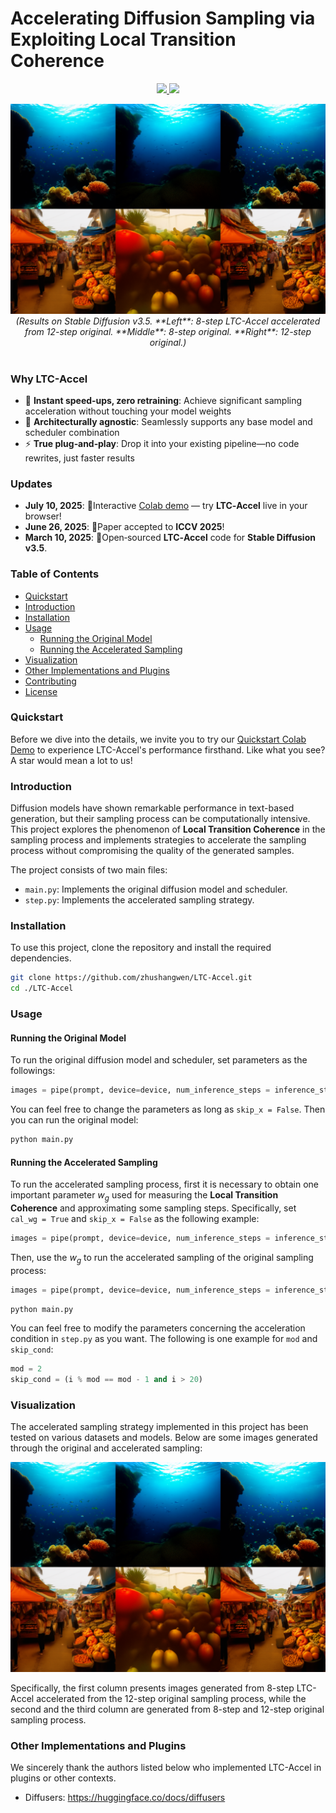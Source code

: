 # Accelerating Diffusion Sampling via Exploiting Local Transition Coherence

<p align="center">
  <a href="https://arxiv.org/abs/2503.09675">
    <img src="https://img.shields.io/badge/arXiv-2503.09675-b31b1b.svg">
  </a>
  <a href="https://colab.research.google.com/drive/1h0SM3dp7oUzjBdahmwEcJn9RCq2gryD1">
    <img src="https://colab.research.google.com/assets/colab-badge.svg">
  </a>
</p>

<div align="center">
  <img src="example.png" alt="Sampling Time Comparison" width="800">
  <br>
  <em>
      (Results on Stable Diffusion v3.5. **Left**: 8-step LTC-Accel accelerated from 12-step original. **Middle**: 8-step original. **Right**: 12-step original.) 
  </em>
</div>
<br>

### Why LTC-Accel  
* 🚀 **Instant speed‑ups, zero retraining**: Achieve significant sampling acceleration without touching your model weights
* 🔄 **Architecturally agnostic**: Seamlessly supports any base model and scheduler combination
* ⚡ **True plug‑and‑play**: Drop it into your existing pipeline—no code rewrites, just faster results

### Updates
* **July 10, 2025**: 🧪Interactive [Colab demo](https://colab.research.google.com/drive/1h0SM3dp7oUzjBdahmwEcJn9RCq2gryD1) — try **LTC‑Accel** live in your browser!
* **June 26, 2025**: 🎉Paper accepted to **ICCV 2025**!
* **March 10, 2025**: 🚀Open‑sourced **LTC‑Accel** code for **Stable Diffusion v3.5**.

### Table of Contents

- [Quickstart](#quickstart)
- [Introduction](#introduction)
- [Installation](#installation)
- [Usage](#usage)
  - [Running the Original Model](#running-the-original-model)
  - [Running the Accelerated Sampling](#running-the-accelerated-sampling)
- [Visualization](#visualization)
- [Other Implementations and Plugins](#other-implementations-and-plugins)
- [Contributing](#contributing)
- [License](#license)

### Quickstart

Before we dive into the details, we invite you to try our [Quickstart Colab Demo](https://colab.research.google.com/drive/1h0SM3dp7oUzjBdahmwEcJn9RCq2gryD1) to experience LTC-Accel's performance firsthand. Like what you see? A star would mean a lot to us!

### Introduction

Diffusion models have shown remarkable performance in text-based generation, but their sampling process can be computationally intensive. This project explores the phenomenon of **Local Transition Coherence** in the sampling process and implements strategies to accelerate the sampling process without compromising the quality of the generated samples.

The project consists of two main files:

- `main.py`: Implements the original diffusion model and scheduler.
- `step.py`: Implements the accelerated sampling strategy.

### Installation

To use this project, clone the repository and install the required dependencies.

```bash
git clone https://github.com/zhushangwen/LTC-Accel.git
cd ./LTC-Accel
```

### Usage
#### Running the Original Model
To run the original diffusion model and scheduler, set parameters as the followings:

```python
images = pipe(prompt, device=device, num_inference_steps = inference_steps, cal_wg = False, skip_x = False).images
```

You can feel free to change the parameters as long as `skip_x = False`. Then you can run the original model:
```bash
python main.py
```

#### Running the Accelerated Sampling
To run the accelerated sampling process, first it is necessary to obtain one important parameter $w_g$ used for measuring the **Local Transition Coherence** and approximating some sampling steps. Specifically, set `cal_wg = True` and `skip_x = False` as the following example:

```python
images = pipe(prompt, device=device, num_inference_steps = inference_steps, cal_wg = True, skip_x = False).images
```

Then, use the $w_g$ to run the accelerated sampling of the original sampling process:

```python
images = pipe(prompt, device=device, num_inference_steps = inference_steps, cal_wg = False, skip_x = True).images
```
```bash
python main.py
```

You can feel free to modify the parameters concerning the acceleration condition in `step.py` as you want. The following is one example for `mod` and `skip_cond`:
```python
mod = 2
skip_cond = (i % mod == mod - 1 and i > 20)
```

### Visualization
The accelerated sampling strategy implemented in this project has been tested on various datasets and models. Below are some images generated through the original and accelerated sampling:
<div style="position: relative; display: inline-block;">
  <img src="example.png" alt="Sampling Time Comparison" width="800">
  <!-- 根据实际图片位置调整 top 和 left 的值 -->
  </div>
</div>

Specifically, the first column presents images generated from 8-step LTC-Accel accelerated from the 12-step original sampling process, while the second and the third column are generated from 8-step and 12-step original sampling process.

### Other Implementations and Plugins
We sincerely thank the authors listed below who implemented LTC-Accel in plugins or other contexts.

- Diffusers: https://huggingface.co/docs/diffusers




